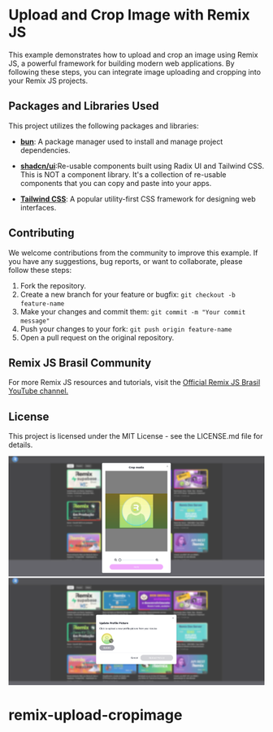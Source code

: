 # Upload and Crop Image with Remix JS

This example demonstrates how to upload and crop an image using Remix JS, a powerful framework for building modern web applications. By following these steps, you can integrate image uploading and cropping into your Remix JS projects.

## Packages and Libraries Used

This project utilizes the following packages and libraries:

- [**bun**](https://bun.sh): A package manager used to install and manage project dependencies.

- [**shadcn/ui**](https://ui.shadcn.com):Re-usable components built using Radix UI and Tailwind CSS. This is NOT a component library. It's a collection of re-usable components that you can copy and paste into your apps.

- [**Tailwind CSS**](https://tailwindcss.com/): A popular utility-first CSS framework for designing web interfaces.

## Contributing

We welcome contributions from the community to improve this example. If you have any suggestions, bug reports, or want to collaborate, please follow these steps:

1. Fork the repository.
2. Create a new branch for your feature or bugfix: `git checkout -b feature-name`
3. Make your changes and commit them: `git commit -m "Your commit message"`
4. Push your changes to your fork: `git push origin feature-name`
5. Open a pull request on the original repository.

## Remix JS Brasil Community

For more Remix JS resources and tutorials, visit the [Official Remix JS Brasil YouTube channel.](https://www.youtube.com/@RemixJS-Brasil/videos)

## License

This project is licensed under the MIT License - see the LICENSE.md file for details.

![Al](/public/cropImage.png)
![Al](/public/load.png)
# remix-upload-cropimage
